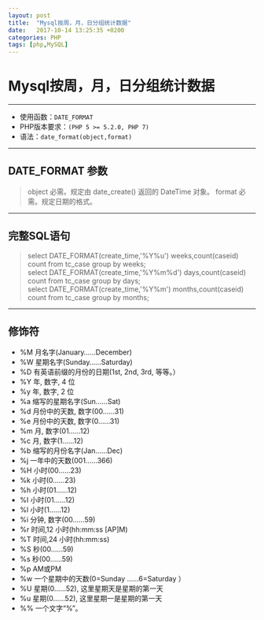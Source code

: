 ```yaml
---
layout: post
title:  "Mysql按周，月，日分组统计数据"
date:   2017-10-14 13:25:35 +0200
categories: PHP
tags: [php,MySQL]
---
```



# Mysql按周，月，日分组统计数据
---

- 使用函数：`DATE_FORMAT`
- PHP版本要求：`(PHP 5 >= 5.2.0, PHP 7)`
- 语法：`date_format(object,format)`

---
## DATE_FORMAT 参数

> object	必需。规定由 date_create() 返回的 DateTime 对象。
> format	必需。规定日期的格式。

---
## 完整SQL语句
> select DATE_FORMAT(create_time,'%Y%u') weeks,count(caseid) count from tc_case group by weeks;  
> select DATE_FORMAT(create_time,'%Y%m%d') days,count(caseid) count from tc_case group by days;  
> select DATE_FORMAT(create_time,'%Y%m') months,count(caseid) count from tc_case group by months;

---
## 修饰符

- %M 月名字(January……December) 
- %W 星期名字(Sunday……Saturday) 
- %D 有英语前缀的月份的日期(1st, 2nd, 3rd, 等等。） 
- %Y 年, 数字, 4 位 
- %y 年, 数字, 2 位 
- %a 缩写的星期名字(Sun……Sat) 
- %d 月份中的天数, 数字(00……31) 
- %e 月份中的天数, 数字(0……31) 
- %m 月, 数字(01……12) 
- %c 月, 数字(1……12) 
- %b 缩写的月份名字(Jan……Dec) 
- %j 一年中的天数(001……366) 
- %H 小时(00……23) 
- %k 小时(0……23) 
- %h 小时(01……12) 
- %I 小时(01……12) 
- %l 小时(1……12) 
- %i 分钟, 数字(00……59) 
- %r 时间,12 小时(hh:mm:ss [AP]M) 
- %T 时间,24 小时(hh:mm:ss) 
- %S 秒(00……59) 
- %s 秒(00……59) 
- %p AM或PM 
- %w 一个星期中的天数(0=Sunday ……6=Saturday ） 
- %U 星期(0……52), 这里星期天是星期的第一天 
- %u 星期(0……52), 这里星期一是星期的第一天 
- %% 一个文字“%”。